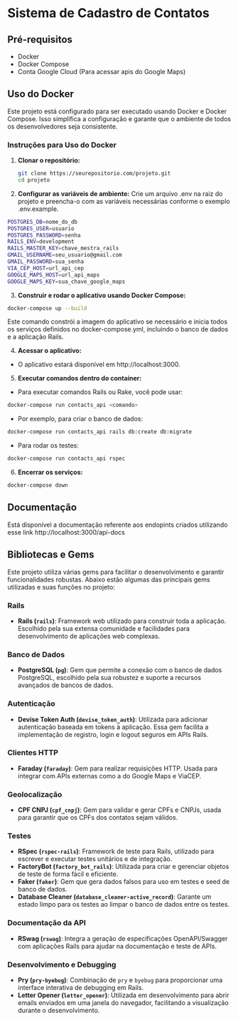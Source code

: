 # Sistema de Cadastro de Contatos

## Pré-requisitos

- Docker
- Docker Compose
- Conta Google Cloud (Para acessar apis do Google Maps)

## Uso do Docker

Este projeto está configurado para ser executado usando Docker e Docker Compose. Isso simplifica a configuração e garante que o ambiente de todos os desenvolvedores seja consistente.

### Instruções para Uso do Docker

1. **Clonar o repositório:**
   ```bash
   git clone https://seurepositorio.com/projeto.git
   cd projeto
   ```

2. **Configurar as variáveis de ambiente:**
Crie um arquivo .env na raiz do projeto e preencha-o com as variáveis necessárias conforme o exemplo .env.example.
  ```bash
  POSTGRES_DB=nome_do_db
  POSTGRES_USER=usuario
  POSTGRES_PASSWORD=senha
  RAILS_ENV=development
  RAILS_MASTER_KEY=chave_mestra_rails
  GMAIL_USERNAME=seu_usuario@gmail.com
  GMAIL_PASSWORD=sua_senha
  VIA_CEP_HOST=url_api_cep
  GOOGLE_MAPS_HOST=url_api_maps
  GOOGLE_MAPS_KEY=sua_chave_google_maps
  ```

3. **Construir e rodar o aplicativo usando Docker Compose:**
  ```bash
  docker-compose up --build
  ```
  Este comando constrói a imagem do aplicativo se necessário e inicia todos os serviços definidos no docker-compose.yml, incluindo o banco de dados e a aplicação Rails.

4. **Acessar o aplicativo:**
  - O aplicativo estará disponível em http://localhost:3000.

5. **Executar comandos dentro do container:**
  - Para executar comandos Rails ou Rake, você pode usar:
  ```bash
  docker-compose run contacts_api <comando>
  ```
  - Por exemplo, para criar o banco de dados:
  ```bash
  docker-compose run contacts_api rails db:create db:migrate
  ```
  - Para rodar os testes:
  ```bash
  docker-compose run contacts_api rspec
  ```

6. **Encerrar os serviços:**
  ```bash
  docker-compose down
  ```

## Documentação
Está disponível a documentação referente aos endopints criados utilizando esse link http://localhost:3000/api-docs

## Bibliotecas e Gems

Este projeto utiliza várias gems para facilitar o desenvolvimento e garantir funcionalidades robustas. Abaixo estão algumas das principais gems utilizadas e suas funções no projeto:

### Rails

- **Rails (`rails`)**: Framework web utilizado para construir toda a aplicação. Escolhido pela sua extensa comunidade e facilidades para desenvolvimento de aplicações web complexas.

### Banco de Dados

- **PostgreSQL (`pg`)**: Gem que permite a conexão com o banco de dados PostgreSQL, escolhido pela sua robustez e suporte a recursos avançados de bancos de dados.

### Autenticação

- **Devise Token Auth (`devise_token_auth`)**: Utilizada para adicionar autenticação baseada em tokens à aplicação. Essa gem facilita a implementação de registro, login e logout seguros em APIs Rails.

### Clientes HTTP

- **Faraday (`faraday`)**: Gem para realizar requisições HTTP. Usada para integrar com APIs externas como a do Google Maps e ViaCEP.

### Geolocalização

- **CPF CNPJ (`cpf_cnpj`)**: Gem para validar e gerar CPFs e CNPJs, usada para garantir que os CPFs dos contatos sejam válidos.

### Testes

- **RSpec (`rspec-rails`)**: Framework de teste para Rails, utilizado para escrever e executar testes unitários e de integração.
- **FactoryBot (`factory_bot_rails`)**: Utilizada para criar e gerenciar objetos de teste de forma fácil e eficiente.
- **Faker (`faker`)**: Gem que gera dados falsos para uso em testes e seed de banco de dados.
- **Database Cleaner (`database_cleaner-active_record`)**: Garante um estado limpo para os testes ao limpar o banco de dados entre os testes.

### Documentação da API

- **RSwag (`rswag`)**: Integra a geração de especificações OpenAPI/Swagger com aplicações Rails para ajudar na documentação e teste de APIs.

### Desenvolvimento e Debugging

- **Pry (`pry-byebug`)**: Combinação de `pry` e `byebug` para proporcionar uma interface interativa de debugging em Rails.
- **Letter Opener (`letter_opener`)**: Utilizada em desenvolvimento para abrir emails enviados em uma janela do navegador, facilitando a visualização durante o desenvolvimento.
